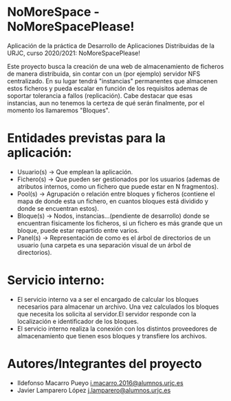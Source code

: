 # NoMoreSpace - NoMoreSpacePlease!
Aplicación de la práctica de Desarrollo de Aplicaciones Distribuidas de la URJC, curso 2020/2021: NoMoreSpacePlease!

Este proyecto busca la creación de una web de almacenamiento de ficheros de manera distribuida, sin contar con un (por ejemplo) servidor NFS centralizado. En su lugar tendrá "instancias" permanentes que almacenen estos ficheros y pueda escalar en función de los requisitos ademas de soportar tolerancia a fallos (replicación). Cabe destacar que esas instancias, aun no tenemos la certeza de qué serán finalmente, por el momento los llamaremos "Bloques".

# Entidades previstas para la aplicación:
- Usuario(s) -> Que emplean la aplicación.
- Fichero(s) -> Que pueden ser gestionados por los usuarios (ademas de atributos internos, como un fichero que puede estar en N fragmentos).
- Pool(s) -> Agrupación o relación entre bloques y ficheros (contiene el mapa de donde esta un fichero, en cuantos bloques está dividido y donde se encuentran estos).
- Bloque(s) -> Nodos, instancias...(pendiente de desarrollo) donde se encuentran físicamente los ficheros, si un fichero es más grande que un bloque, puede estar repartido entre varios.
- Panel(s) -> Representación de como es el árbol de directorios de un usuario (una carpeta es una separación visual de un árbol de directorios).

# Servicio interno:
- El servicio interno va a ser el encargado de calcular los bloques necesarios para almacenar un archivo. Una vez calculados los bloques que necesita los solicita al servidor.El servidor responde con la localización e identificador de los bloques.
- El servicio interno realiza la conexión con los distintos proveedores de almacenamiento que tienen esos bloques y transfiere los archivos.

# Autores/Integrantes del proyecto
- Ildefonso Macarro Pueyo i.macarro.2016@alumnos.urjc.es
- Javier Lamparero López j.lamparero@alumnos.urjc.es
